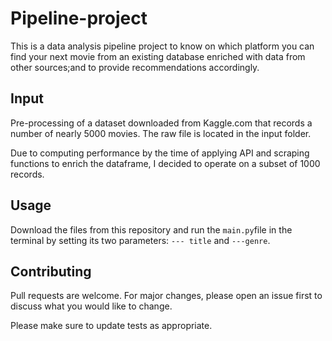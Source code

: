 # Pipeline-project

This is a data analysis pipeline project to know on which platform you can find your next movie from an existing database enriched with data from other sources;and to provide recommendations accordingly.

## Input

Pre-processing of a dataset downloaded from Kaggle.com that records a number of nearly 5000 movies. The raw file is located in the input folder.

Due to computing performance by the time of applying API and scraping functions to enrich the dataframe, I decided to operate on a subset of 1000 records.

## Usage

Download the files from this repository and run the ```main.py```file in the terminal by setting its two parameters: ```--- title``` and ```---genre```.


## Contributing
Pull requests are welcome. For major changes, please open an issue first to discuss what you would like to change.

Please make sure to update tests as appropriate.


